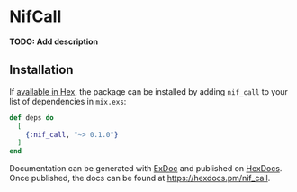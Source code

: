 # NifCall

**TODO: Add description**

## Installation

If [available in Hex](https://hex.pm/docs/publish), the package can be installed
by adding `nif_call` to your list of dependencies in `mix.exs`:

```elixir
def deps do
  [
    {:nif_call, "~> 0.1.0"}
  ]
end
```

Documentation can be generated with [ExDoc](https://github.com/elixir-lang/ex_doc)
and published on [HexDocs](https://hexdocs.pm). Once published, the docs can
be found at <https://hexdocs.pm/nif_call>.

